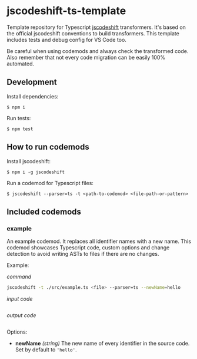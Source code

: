 # jscodeshift-ts-template

Template repository for Typescript [jscodeshift](https://github.com/facebook/jscodeshift) transformers. It's based on the official jscodeshift conventions to build transformers. This template includes tests and debug config for VS Code too.

Be careful when using codemods and always check the transformed code.
Also remember that not every code migration can be easily 100% automated.

## Development

Install dependencies:

```
$ npm i
```

Run tests:

```
$ npm test
```

## How to run codemods

Install jscodeshift:

```
$ npm i -g jscodeshift
```

Run a codemod for Typescript files:

```
$ jscodeshift --parser=ts -t <path-to-codemod> <file-path-or-pattern>
```

## Included codemods

### example

An example codemod. It replaces all identifier names with a new name.
This codemod showcases Typescript code, custom options and change detection to avoid writing ASTs to files if there are no changes.

Example:

_command_
```bash
jscodeshift -t ./src/example.ts <file> --parser=ts --newName=hello
```

_input code_
```typescript

```

_output code_
```typescript

```

Options:
- **newName** *(string)*
  The new name of every identifier in the source code. Set by default to `'hello'`.
